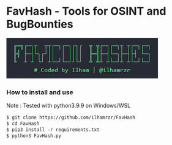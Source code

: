 # FavHash - Tools for OSINT and BugBounties

![FavHash](https://raw.githubusercontent.com/ilhamrzr/FavHash/main/static/FavHash.png)



### How to install and use 

Note : Tested with python3.9.9 on Windows/WSL

```
$ git clone https://github.com/ilhamrzr/FavHash
$ cd FavHash
$ pip3 install -r requirements.txt
$ python3 FavHash.py 
```

